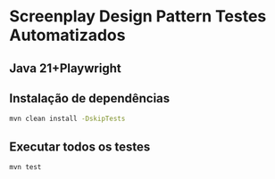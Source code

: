 # Screenplay Design Pattern Testes Automatizados

## Java 21+Playwright

## Instalação de dependências

```bash
mvn clean install -DskipTests
```

## Executar todos os testes

```bash
mvn test
```